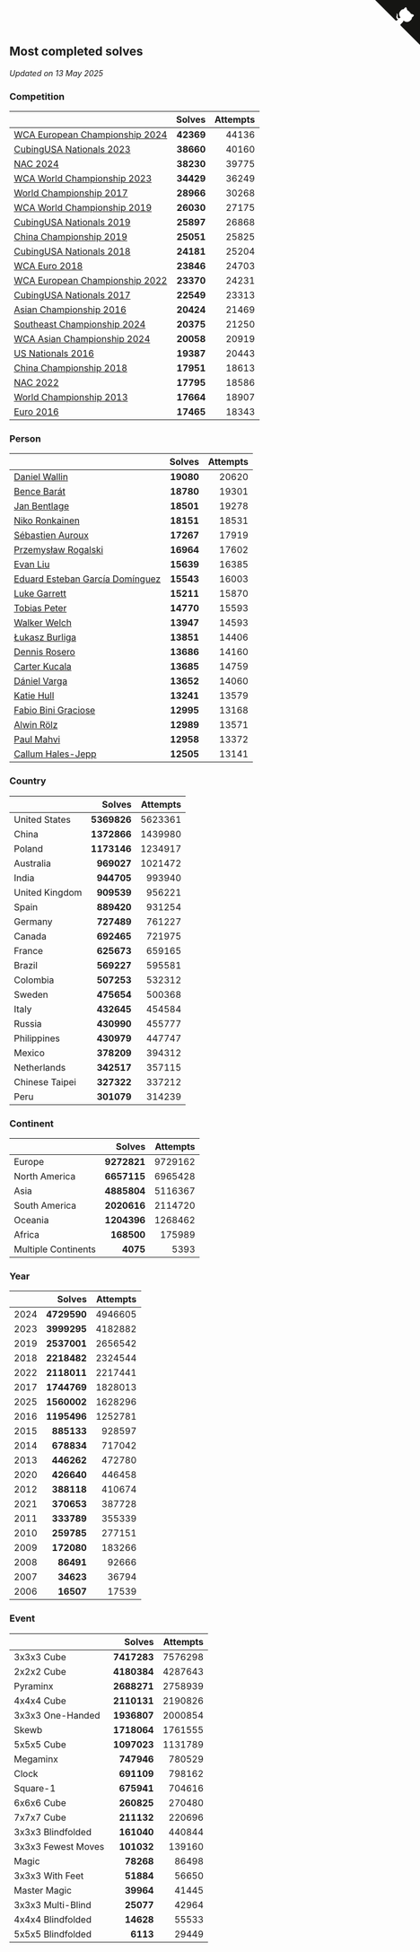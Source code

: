 ## Most completed solves

*Updated on 13 May 2025*


### Competition

|  | Solves | Attempts |
| :--- | ---: | ---: |
| [WCA European Championship 2024](https://www.worldcubeassociation.org/competitions/Euro2024) | **42369** | 44136 |
| [CubingUSA Nationals 2023](https://www.worldcubeassociation.org/competitions/CubingUSANationals2023) | **38660** | 40160 |
| [NAC 2024](https://www.worldcubeassociation.org/competitions/NAC2024) | **38230** | 39775 |
| [WCA World Championship 2023](https://www.worldcubeassociation.org/competitions/WC2023) | **34429** | 36249 |
| [World Championship 2017](https://www.worldcubeassociation.org/competitions/WC2017) | **28966** | 30268 |
| [WCA World Championship 2019](https://www.worldcubeassociation.org/competitions/WC2019) | **26030** | 27175 |
| [CubingUSA Nationals 2019](https://www.worldcubeassociation.org/competitions/CubingUSANationals2019) | **25897** | 26868 |
| [China Championship 2019](https://www.worldcubeassociation.org/competitions/ChinaChampionship2019) | **25051** | 25825 |
| [CubingUSA Nationals 2018](https://www.worldcubeassociation.org/competitions/CubingUSANationals2018) | **24181** | 25204 |
| [WCA Euro 2018](https://www.worldcubeassociation.org/competitions/Euro2018) | **23846** | 24703 |
| [WCA European Championship 2022](https://www.worldcubeassociation.org/competitions/Euro2022) | **23370** | 24231 |
| [CubingUSA Nationals 2017](https://www.worldcubeassociation.org/competitions/CubingUSANationals2017) | **22549** | 23313 |
| [Asian Championship 2016](https://www.worldcubeassociation.org/competitions/AsianChampionship2016) | **20424** | 21469 |
| [Southeast Championship 2024](https://www.worldcubeassociation.org/competitions/SoutheastChampionship2024) | **20375** | 21250 |
| [WCA Asian Championship 2024](https://www.worldcubeassociation.org/competitions/RubiksWCAAsianChampionship2024) | **20058** | 20919 |
| [US Nationals 2016](https://www.worldcubeassociation.org/competitions/USNationals2016) | **19387** | 20443 |
| [China Championship 2018](https://www.worldcubeassociation.org/competitions/ChinaChampionship2018) | **17951** | 18613 |
| [NAC 2022](https://www.worldcubeassociation.org/competitions/NAC2022) | **17795** | 18586 |
| [World Championship 2013](https://www.worldcubeassociation.org/competitions/WC2013) | **17664** | 18907 |
| [Euro 2016](https://www.worldcubeassociation.org/competitions/Euro2016) | **17465** | 18343 |

### Person

|  | Solves | Attempts |
| :--- | ---: | ---: |
| [Daniel Wallin](https://www.worldcubeassociation.org/persons/2013WALL03) | **19080** | 20620 |
| [Bence Barát](https://www.worldcubeassociation.org/persons/2008BARA01) | **18780** | 19301 |
| [Jan Bentlage](https://www.worldcubeassociation.org/persons/2010BENT01) | **18501** | 19278 |
| [Niko Ronkainen](https://www.worldcubeassociation.org/persons/2010RONK01) | **18151** | 18531 |
| [Sébastien Auroux](https://www.worldcubeassociation.org/persons/2008AURO01) | **17267** | 17919 |
| [Przemysław Rogalski](https://www.worldcubeassociation.org/persons/2013ROGA02) | **16964** | 17602 |
| [Evan Liu](https://www.worldcubeassociation.org/persons/2009LIUE01) | **15639** | 16385 |
| [Eduard Esteban García Domínguez](https://www.worldcubeassociation.org/persons/2011EDUA01) | **15543** | 16003 |
| [Luke Garrett](https://www.worldcubeassociation.org/persons/2017GARR05) | **15211** | 15870 |
| [Tobias Peter](https://www.worldcubeassociation.org/persons/2014PETE03) | **14770** | 15593 |
| [Walker Welch](https://www.worldcubeassociation.org/persons/2011WELC01) | **13947** | 14593 |
| [Łukasz Burliga](https://www.worldcubeassociation.org/persons/2013BURL01) | **13851** | 14406 |
| [Dennis Rosero](https://www.worldcubeassociation.org/persons/2010ROSE03) | **13686** | 14160 |
| [Carter Kucala](https://www.worldcubeassociation.org/persons/2015KUCA01) | **13685** | 14759 |
| [Dániel Varga](https://www.worldcubeassociation.org/persons/2008VARG01) | **13652** | 14060 |
| [Katie Hull](https://www.worldcubeassociation.org/persons/2010HULL01) | **13241** | 13579 |
| [Fabio Bini Graciose](https://www.worldcubeassociation.org/persons/2010GRAC02) | **12995** | 13168 |
| [Alwin Rölz](https://www.worldcubeassociation.org/persons/2016ROLZ01) | **12989** | 13571 |
| [Paul Mahvi](https://www.worldcubeassociation.org/persons/2012MAHV01) | **12958** | 13372 |
| [Callum Hales-Jepp](https://www.worldcubeassociation.org/persons/2012HALE01) | **12505** | 13141 |

### Country

|  | Solves | Attempts |
| :--- | ---: | ---: |
| United States | **5369826** | 5623361 |
| China | **1372866** | 1439980 |
| Poland | **1173146** | 1234917 |
| Australia | **969027** | 1021472 |
| India | **944705** | 993940 |
| United Kingdom | **909539** | 956221 |
| Spain | **889420** | 931254 |
| Germany | **727489** | 761227 |
| Canada | **692465** | 721975 |
| France | **625673** | 659165 |
| Brazil | **569227** | 595581 |
| Colombia | **507253** | 532312 |
| Sweden | **475654** | 500368 |
| Italy | **432645** | 454584 |
| Russia | **430990** | 455777 |
| Philippines | **430979** | 447747 |
| Mexico | **378209** | 394312 |
| Netherlands | **342517** | 357115 |
| Chinese Taipei | **327322** | 337212 |
| Peru | **301079** | 314239 |

### Continent

|  | Solves | Attempts |
| :--- | ---: | ---: |
| Europe | **9272821** | 9729162 |
| North America | **6657115** | 6965428 |
| Asia | **4885804** | 5116367 |
| South America | **2020616** | 2114720 |
| Oceania | **1204396** | 1268462 |
| Africa | **168500** | 175989 |
| Multiple Continents | **4075** | 5393 |

### Year

|  | Solves | Attempts |
| :--- | ---: | ---: |
| 2024 | **4729590** | 4946605 |
| 2023 | **3999295** | 4182882 |
| 2019 | **2537001** | 2656542 |
| 2018 | **2218482** | 2324544 |
| 2022 | **2118011** | 2217441 |
| 2017 | **1744769** | 1828013 |
| 2025 | **1560002** | 1628296 |
| 2016 | **1195496** | 1252781 |
| 2015 | **885133** | 928597 |
| 2014 | **678834** | 717042 |
| 2013 | **446262** | 472780 |
| 2020 | **426640** | 446458 |
| 2012 | **388118** | 410674 |
| 2021 | **370653** | 387728 |
| 2011 | **333789** | 355339 |
| 2010 | **259785** | 277151 |
| 2009 | **172080** | 183266 |
| 2008 | **86491** | 92666 |
| 2007 | **34623** | 36794 |
| 2006 | **16507** | 17539 |

### Event

|  | Solves | Attempts |
| :--- | ---: | ---: |
| 3x3x3 Cube | **7417283** | 7576298 |
| 2x2x2 Cube | **4180384** | 4287643 |
| Pyraminx | **2688271** | 2758939 |
| 4x4x4 Cube | **2110131** | 2190826 |
| 3x3x3 One-Handed | **1936807** | 2000854 |
| Skewb | **1718064** | 1761555 |
| 5x5x5 Cube | **1097023** | 1131789 |
| Megaminx | **747946** | 780529 |
| Clock | **691109** | 798162 |
| Square-1 | **675941** | 704616 |
| 6x6x6 Cube | **260825** | 270480 |
| 7x7x7 Cube | **211132** | 220696 |
| 3x3x3 Blindfolded | **161040** | 440844 |
| 3x3x3 Fewest Moves | **101032** | 139160 |
| Magic | **78268** | 86498 |
| 3x3x3 With Feet | **51884** | 56650 |
| Master Magic | **39964** | 41445 |
| 3x3x3 Multi-Blind | **25077** | 42964 |
| 4x4x4 Blindfolded | **14628** | 55533 |
| 5x5x5 Blindfolded | **6113** | 29449 |


<a href="https://github.com/jonatanklosko/wca_statistics" class="github-corner" aria-label="View source on Github"><svg width="80" height="80" viewBox="0 0 250 250" style="fill:#151513; color:#fff; position: absolute; top: 0; border: 0; right: 0;" aria-hidden="true"><path d="M0,0 L115,115 L130,115 L142,142 L250,250 L250,0 Z"></path><path d="M128.3,109.0 C113.8,99.7 119.0,89.6 119.0,89.6 C122.0,82.7 120.5,78.6 120.5,78.6 C119.2,72.0 123.4,76.3 123.4,76.3 C127.3,80.9 125.5,87.3 125.5,87.3 C122.9,97.6 130.6,101.9 134.4,103.2" fill="currentColor" style="transform-origin: 130px 106px;" class="octo-arm"></path><path d="M115.0,115.0 C114.9,115.1 118.7,116.5 119.8,115.4 L133.7,101.6 C136.9,99.2 139.9,98.4 142.2,98.6 C133.8,88.0 127.5,74.4 143.8,58.0 C148.5,53.4 154.0,51.2 159.7,51.0 C160.3,49.4 163.2,43.6 171.4,40.1 C171.4,40.1 176.1,42.5 178.8,56.2 C183.1,58.6 187.2,61.8 190.9,65.4 C194.5,69.0 197.7,73.2 200.1,77.6 C213.8,80.2 216.3,84.9 216.3,84.9 C212.7,93.1 206.9,96.0 205.4,96.6 C205.1,102.4 203.0,107.8 198.3,112.5 C181.9,128.9 168.3,122.5 157.7,114.1 C157.9,116.9 156.7,120.9 152.7,124.9 L141.0,136.5 C139.8,137.7 141.6,141.9 141.8,141.8 Z" fill="currentColor" class="octo-body"></path></svg></a><style>.github-corner:hover .octo-arm{animation:octocat-wave 560ms ease-in-out}@keyframes octocat-wave{0%,100%{transform:rotate(0)}20%,60%{transform:rotate(-25deg)}40%,80%{transform:rotate(10deg)}}@media (max-width:500px){.github-corner:hover .octo-arm{animation:none}.github-corner .octo-arm{animation:octocat-wave 560ms ease-in-out}}</style>
